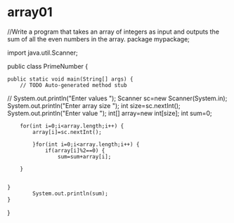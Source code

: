 # array01
//Write a program that takes an array of integers as input and outputs the sum of all the even numbers in the array.
package mypackage;

import java.util.Scanner;

public class PrimeNumber {

	public static void main(String[] args) {
		// TODO Auto-generated method stub
//		System.out.println("Enter values ");
		Scanner sc=new Scanner(System.in);
		System.out.println("Enter array size ");
        int size=sc.nextInt();
    	System.out.println("Enter value ");
        int[] array=new int[size];
        int sum=0;
    	
        for(int i=0;i<array.length;i++) {
        	array[i]=sc.nextInt();
        	
        	}for(int i=0;i<array.length;i++) {
        		if(array[i]%2==0) {
            		sum=sum+array[i];
            		
        }
        
        		
	}
        	System.out.println(sum);
	}
}
